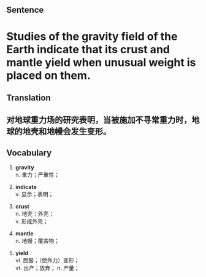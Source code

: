 ## Sentence

<h1>Studies of the gravity field of the Earth indicate that its crust and mantle yield when unusual weight is placed on them.</h1>

## Translation

<h2>对地球重力场的研究表明，当被施加不寻常重力时，地球的地壳和地幔会发生变形。</h2>


## Vocabulary   

1. **gravity**   
n. 重力；严重性；   

2. **indicate**    
v. 显示；表明；   

3. **crust**   
n. 地壳；外壳；   
v. 形成外壳；    

4. **mantle**    
n. 地幔；覆盖物；

5. **yield**    
vi. 屈服；（使外力）变形；   
vt. 出产；放弃；
n. 产量；   

